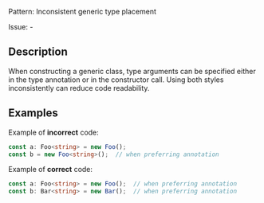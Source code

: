 Pattern: Inconsistent generic type placement

Issue: -

## Description

When constructing a generic class, type arguments can be specified either in the type annotation or in the constructor call. Using both styles inconsistently can reduce code readability.

## Examples

Example of **incorrect** code:
```ts
const a: Foo<string> = new Foo();
const b = new Foo<string>();  // when preferring annotation
```

Example of **correct** code:
```ts
const a: Foo<string> = new Foo();  // when preferring annotation
const b: Bar<string> = new Bar();  // when preferring annotation
```